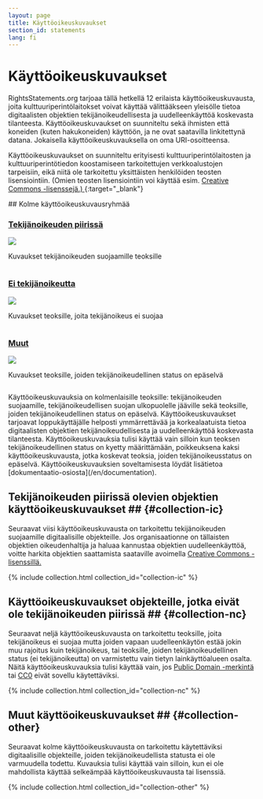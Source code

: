 ```yaml
---
layout: page
title: Käyttöoikeuskuvaukset
section_id: statements
lang: fi
---
```


# Käyttöoikeuskuvaukset

RightsStatements.org tarjoaa tällä hetkellä 12 erilaista käyttöoikeuskuvausta, joita kulttuuriperintölaitokset voivat käyttää välittääkseen yleisölle tietoa digitaalisten objektien tekijänoikeudellisesta ja uudelleenkäyttöä koskevasta tilanteesta. Käyttöoikeuskuvaukset on suunniteltu sekä ihmisten että koneiden (kuten hakukoneiden) käyttöön, ja ne ovat saatavilla linkitettynä datana. Jokaisella käyttöoikeuskuvauksella on oma URI-osoitteensa.

Käyttöoikeuskuvaukset on suunniteltu erityisesti kulttuuriperintölaitosten ja kulttuuriperintötiedon koostamiseen tarkoitettujen verkkoalustojen tarpeisiin, eikä niitä ole tarkoitettu yksittäisten henkilöiden teosten lisensiointiin. (Omien teosten lisensiointiin voi käyttää esim. [Creative Commons -lisenssejä.)
](https://creativecommons.org/licenses/){:target="_blank"}

<div class="box">
## Kolme käyttöoikeuskuvausryhmää

<div class="row" markdown="0">
  <div class="medium-4 columns">
    <div class="statements-category-teaser">
      <a href="#collection-ic"><h3>Tekijänoikeuden piirissä</h3></a>
      <a href="#collection-ic">
        <img src="{{ site.baseurl }}/files/icons/InC.Icon-Only.dark.svg" />
      </a>
      <p>Kuvaukset tekijänoikeuden suojaamille teoksille</p>
    </div>
  </div>
  <div class="medium-4 columns">
    <div class="statements-category-teaser">
      <a href="#collection-nc"><h3>Ei tekijänoikeutta</h3></a>
      <a href="#collection-nc">
        <img src="{{ site.baseurl }}/files/icons/NoC.Icon-Only.dark.svg" />
      </a>
      <p>Kuvaukset teoksille, joita tekijänoikeus ei suojaa</p>
    </div>
  </div>
  <div class="medium-4 columns">
    <div class="statements-category-teaser">
      <a href="#collection-other"><h3>Muut</h3></a>
      <a href="#collection-other">
        <img src="{{ site.baseurl }}/files/icons/Other.Icon-Only.dark.svg" />
      </a>
      <p>Kuvaukset teoksille, joiden tekijänoikeudellinen status on epäselvä</p>
    </div>
  </div>
</div>
<div>
  <p>Käyttöoikeuskuvauksia on kolmenlaisille teoksille: tekijänoikeuden suojaamille, tekijänoikeudellisen suojan ulkopuolelle jääville sekä teoksille, joiden tekijänoikeudellinen status on epäselvä. Käyttöoikeuskuvaukset tarjoavat loppukäyttäjälle helposti ymmärrettävää ja korkealaatuista tietoa digitaalisten objektien tekijänoikeudellisesta ja uudelleenkäyttöä koskevasta tilanteesta. Käyttöoikeuskuvauksia tulisi käyttää vain silloin kun teoksen tekijänoikeudellinen status on kyetty määrittämään, poikkeuksena kaksi käyttöoikeuskuvausta, jotka koskevat teoksia, joiden tekijänoikeusstatus on epäselvä. Käyttöoikeuskuvauksien soveltamisesta löydät lisätietoa [dokumentaatio-osiosta](/en/documentation).</p>
</div>

</div>

## Tekijänoikeuden piirissä olevien objektien käyttöoikeuskuvaukset ## {#collection-ic}

Seuraavat viisi käyttöoikeuskuvausta on tarkoitettu tekijänoikeuden suojaamille digitaalisille objekteille. Jos organisaationne on tällaisten objektien oikeudenhaltija ja haluaa kannustaa objektien uudelleenkäyttöä, voitte harkita objektien saattamista saataville avoimella [Creative Commons -lisenssillä.](https://creativecommons.org/licenses/)

{% include collection.html collection_id="collection-ic" %}

## Käyttöoikeuskuvaukset objekteille, jotka eivät ole tekijänoikeuden piirissä ## {#collection-nc}

Seuraavat neljä käyttöoikeuskuvausta on tarkoitettu teoksille, joita tekijänoikeus ei suojaa mutta joiden vapaan uudelleenkäytön estää jokin muu rajoitus kuin tekijänoikeus, tai teoksille, joiden tekijänoikeudellinen status (ei tekijänoikeutta) on varmistettu vain tietyn lainkäyttöalueen osalta. Näitä käyttöoikeuskuvauksia tulisi käyttää vain, jos [Public Domain -merkintä](https://creativecommons.org/publicdomain/mark/1.0/) tai [CC0](https://creativecommons.org/publicdomain/zero/1.0/) eivät sovellu käytettäviksi.

{% include collection.html collection_id="collection-nc" %}

## Muut käyttöoikeuskuvaukset ## {#collection-other}

Seuraavat kolme käyttöoikeuskuvausta on tarkoitettu käytettäviksi digitaalisille objekteille, joiden tekijänoikeudellista statusta ei ole varmuudella todettu. Kuvauksia tulisi käyttää vain silloin, kun ei ole mahdollista käyttää selkeämpää käyttöoikeuskuvausta tai lisenssiä.

{% include collection.html collection_id="collection-other" %}
